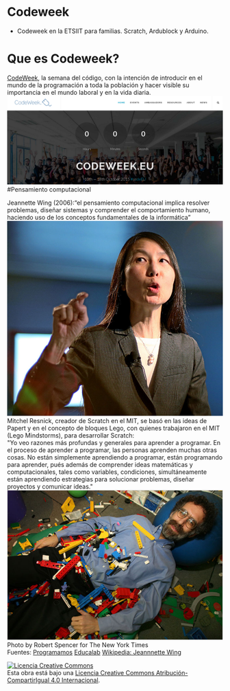 # Codeweek

* Codeweek en la ETSIIT para familias. Scratch, Ardublock y Arduino.
  
# Que es Codeweek?
  
[CodeWeek](http://codeweek.eu/), la semana del código, con la intención de introducir en el mundo de la programación a toda la población y hacer visible su importancia en el mundo laboral y en la vida diaria.   
 ![](/img/CodeWeek.png) 
#Pensamiento computacional  
  
Jeannette Wing (2006):“el pensamiento computacional implica resolver problemas, diseñar sistemas y comprender el comportamiento humano, haciendo uso de los conceptos fundamentales de la informática”  
![](/img/JeannetteWing.jpg)
Mitchel Resnick, creador de Scratch en el MIT, se basó en las ideas de Papert y en el concepto de bloques Lego, con quienes trabajaron en el MIT (Lego Mindstorms), para desarrollar Scratch:  
        "Yo veo razones más profundas y generales para aprender a programar. En el proceso de aprender a programar, las personas aprenden muchas otras cosas. No están simplemente aprendiendo a programar, están programando para aprender, pués además de comprender ideas matemáticas y computacionales, tales como variables, condiciones, simultáneamente están aprendiendo estrategias para solucionar problemas, diseñar proyectos y comunicar ideas."  
![](/img/MitchelResnick.jpg)
Photo by Robert Spencer for The New York Times  
Fuentes:
[Programamos](http://programamos.es/que-es-el-pensamiento-computacional/)
[Educalab](http://formacion.educalab.es/pluginfile.php/9364/mod_imscp/content/2/pensamiento_computacional_y_scratch.html) 
[Wikipedia: Jeannnette Wing](https://en.wikipedia.org/wiki/Jeannette_Wing#/media/File:Jeannette_Wing,_Davos_2013.jpg)  

  
<a rel="license" href="http://creativecommons.org/licenses/by-sa/4.0/"><img alt="Licencia Creative Commons" style="border-width:0" src="https://i.creativecommons.org/l/by-sa/4.0/88x31.png" /></a><br />Esta obra está bajo una <a rel="license" href="http://creativecommons.org/licenses/by-sa/4.0/">Licencia Creative Commons Atribución-CompartirIgual 4.0 Internacional</a>.
